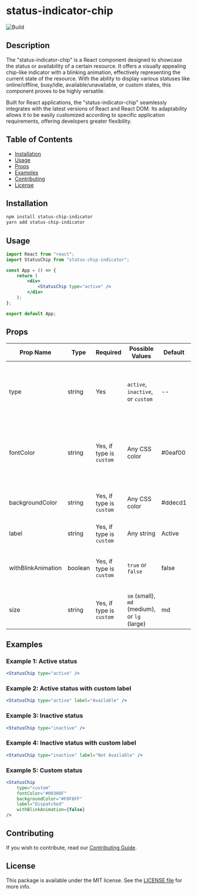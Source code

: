 # status-indicator-chip

![Build](https://github.com/FilipeReynaud/status-indicator-chip/actions/workflows/main.yml/badge.svg)

## Description

The "status-indicator-chip" is a React component designed to showcase the status or availability of a certain resource. It offers a visually appealing chip-like indicator with a blinking animation, effectively representing the current state of the resource. With the ability to display various statuses like online/offline, busy/idle, available/unavailable, or custom states, this component proves to be highly versatile.

Built for React applications, the "status-indicator-chip" seamlessly integrates with the latest versions of React and React DOM. Its adaptability allows it to be easily customized according to specific application requirements, offering developers greater flexibility.

## Table of Contents

-   [Installation](#installation)
-   [Usage](#usage)
-   [Props](#props)
-   [Examples](#examples)
-   [Contributing](#contributing)
-   [License](#license)

## Installation

```bash
npm install status-chip-indicator
yarn add status-chip-indicator
```

## Usage

```jsx
import React from "react";
import StatusChip from "status-chip-indicator";

const App = () => {
	return (
		<div>
			<StatusChip type="active" />
		</div>
	);
};

export default App;
```

## Props

| Prop Name          | Type    | Required                 | Possible Values                              | Default | Description                                                                      |
| ------------------ | ------- | ------------------------ | -------------------------------------------- | ------- | -------------------------------------------------------------------------------- |
| type               | string  | Yes                      | `active`, `inactive`, or `custom`            | --      | Type of status chip. You can use `custom` to apply your custom styles            |
| fontColor          | string  | Yes, if type is `custom` | Any CSS color                                | #0eaf00 | Color to be used for the status chip label (and animation if it's set to `true`) |
| backgroundColor    | string  | Yes, if type is `custom` | Any CSS color                                | #ddecd1 | Color to be used for the status chip background                                  |
| label              | string  | Yes, if type is `custom` | Any string                                   | Active  | Status chip label                                                                |
| withBlinkAnimation | boolean | Yes, if type is `custom` | `true` or `false`                            | false   | Whether to use a blinking animation on the status chip                           |
| size               | string  | Yes, if type is `custom` | `sm` (small), `md` (medium), or `lg` (large) | md      | Size of the status chip indicator                                                |

## Examples

### Example 1: Active status

```jsx
<StatusChip type="active" />
```

### Example 2: Active status with custom label

```jsx
<StatusChip type="active" label="Available" />
```

### Example 3: Inactive status

```jsx
<StatusChip type="inactive" />
```

### Example 4: Inactive status with custom label

```jsx
<StatusChip type="inactive" label="Not Available" />
```

### Example 5: Custom status

```jsx
<StatusChip
	type="custom"
	fontColor="#00308F"
	backgroundColor="#F0F8FF"
	label="Dispatched"
	withBlinkAnimation={false}
/>
```

## Contributing

If you wish to contribute, read our [Contributing Guide](./CONTRIBUTING.md).

## License

This package is available under the MIT license. See the [LICENSE file](./LICENSE) for more info.
